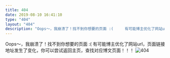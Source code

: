 ```yaml
---
title: 404
date: 2019-08-10 16:41:10
type: "404"
layout: "404"
description: "Oops～，我崩溃了！找不到你想要的页面 :(     有可能博主优化了网站url，页面链接地址发生了变化，你可以尝试返回主页，查找对应博文页面！！！"
---
```


Oops～，我崩溃了！找不到你想要的页面 :(     有可能博主优化了网站url，页面链接地址发生了变化，你可以尝试返回主页，查找对应博文页面！！！
![404](https://gimg2.baidu.com/image_search/src=http%3A%2F%2Fc-ssl.duitang.com%2Fuploads%2Fitem%2F201410%2F22%2F20141022124036_H3B2Y.thumb.400_0.gif&refer=http%3A%2F%2Fc-ssl.duitang.com&app=2002&size=f9999,10000&q=a80&n=0&g=0n&fmt=auto?sec=1711284122&t=b83a1042d18917076d41334fd3f7e454  "baidu")
<script>
setTimeout("javascript:location.href='http://www.n-bc.top'",2000);
</script>